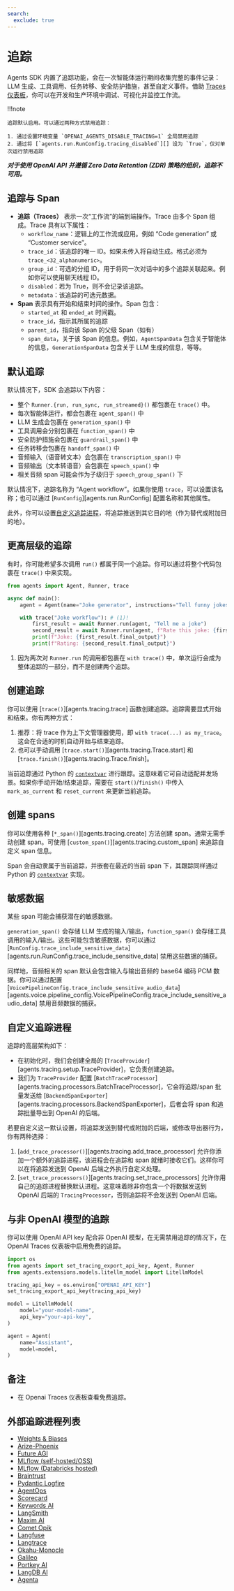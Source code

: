 ```yaml
---
search:
  exclude: true
---
```

# 追踪

Agents SDK 内置了追踪功能，会在一次智能体运行期间收集完整的事件记录：LLM 生成、工具调用、任务转移、安全防护措施，甚至自定义事件。借助 [Traces 仪表板](https://platform.openai.com/traces)，你可以在开发和生产环境中调试、可视化并监控工作流。

!!!note

    追踪默认启用。可以通过两种方式禁用追踪：

    1. 通过设置环境变量 `OPENAI_AGENTS_DISABLE_TRACING=1` 全局禁用追踪
    2. 通过将 [`agents.run.RunConfig.tracing_disabled`][] 设为 `True`，仅对单次运行禁用追踪

***对于使用 OpenAI API 并遵循 Zero Data Retention (ZDR) 策略的组织，追踪不可用。***

## 追踪与 Span

-   **追踪（Traces）** 表示一次“工作流”的端到端操作。Trace 由多个 Span 组成。Trace 具有以下属性：
    -   `workflow_name`：逻辑上的工作流或应用。例如 “Code generation” 或 “Customer service”。
    -   `trace_id`：该追踪的唯一 ID。如果未传入将自动生成。格式必须为 `trace_<32_alphanumeric>`。
    -   `group_id`：可选的分组 ID，用于将同一次对话中的多个追踪关联起来。例如你可以使用聊天线程 ID。
    -   `disabled`：若为 True，则不会记录该追踪。
    -   `metadata`：该追踪的可选元数据。
-   **Span** 表示具有开始和结束时间的操作。Span 包含：
    -   `started_at` 和 `ended_at` 时间戳。
    -   `trace_id`，指示其所属的追踪
    -   `parent_id`，指向该 Span 的父级 Span（如有）
    -   `span_data`，关于该 Span 的信息。例如，`AgentSpanData` 包含关于智能体的信息，`GenerationSpanData` 包含关于 LLM 生成的信息，等等。

## 默认追踪

默认情况下，SDK 会追踪以下内容：

-   整个 `Runner.{run, run_sync, run_streamed}()` 都包裹在 `trace()` 中。
-   每次智能体运行，都会包裹在 `agent_span()` 中
-   LLM 生成会包裹在 `generation_span()` 中
-   工具调用会分别包裹在 `function_span()` 中
-   安全防护措施会包裹在 `guardrail_span()` 中
-   任务转移会包裹在 `handoff_span()` 中
-   音频输入（语音转文本）会包裹在 `transcription_span()` 中
-   音频输出（文本转语音）会包裹在 `speech_span()` 中
-   相关音频 span 可能会作为子级归于 `speech_group_span()` 下

默认情况下，追踪名称为 “Agent workflow”。如果你使用 `trace`，可以设置该名称；也可以通过 [`RunConfig`][agents.run.RunConfig] 配置名称和其他属性。

此外，你可以设置[自定义追踪进程](#custom-tracing-processors)，将追踪推送到其它目的地（作为替代或附加目的地）。

## 更高层级的追踪

有时，你可能希望多次调用 `run()` 都属于同一个追踪。你可以通过将整个代码包裹在 `trace()` 中来实现。

```python
from agents import Agent, Runner, trace

async def main():
    agent = Agent(name="Joke generator", instructions="Tell funny jokes.")

    with trace("Joke workflow"): # (1)!
        first_result = await Runner.run(agent, "Tell me a joke")
        second_result = await Runner.run(agent, f"Rate this joke: {first_result.final_output}")
        print(f"Joke: {first_result.final_output}")
        print(f"Rating: {second_result.final_output}")
```

1. 因为两次对 `Runner.run` 的调用都包裹在 `with trace()` 中，单次运行会成为整体追踪的一部分，而不是创建两个追踪。

## 创建追踪

你可以使用 [`trace()`][agents.tracing.trace] 函数创建追踪。追踪需要显式开始和结束。你有两种方式：

1. 推荐：将 trace 作为上下文管理器使用，即 `with trace(...) as my_trace`。这会在合适的时机自动开始与结束追踪。
2. 也可以手动调用 [`trace.start()`][agents.tracing.Trace.start] 和 [`trace.finish()`][agents.tracing.Trace.finish]。

当前追踪通过 Python 的 [`contextvar`](https://docs.python.org/3/library/contextvars.html) 进行跟踪。这意味着它可自动适配并发场景。如果你手动开始/结束追踪，需要在 `start()`/`finish()` 中传入 `mark_as_current` 和 `reset_current` 来更新当前追踪。

## 创建 spans

你可以使用各种 [`*_span()`][agents.tracing.create] 方法创建 span。通常无需手动创建 span。可使用 [`custom_span()`][agents.tracing.custom_span] 来追踪自定义 span 信息。

Span 会自动隶属于当前追踪，并嵌套在最近的当前 span 下，其跟踪同样通过 Python 的 [`contextvar`](https://docs.python.org/3/library/contextvars.html) 实现。

## 敏感数据

某些 span 可能会捕获潜在的敏感数据。

`generation_span()` 会存储 LLM 生成的输入/输出，`function_span()` 会存储工具调用的输入/输出。这些可能包含敏感数据，你可以通过 [`RunConfig.trace_include_sensitive_data`][agents.run.RunConfig.trace_include_sensitive_data] 禁用这些数据的捕获。

同样地，音频相关的 span 默认会包含输入与输出音频的 base64 编码 PCM 数据。你可以通过配置 [`VoicePipelineConfig.trace_include_sensitive_audio_data`][agents.voice.pipeline_config.VoicePipelineConfig.trace_include_sensitive_audio_data] 禁用音频数据的捕获。

## 自定义追踪进程

追踪的高层架构如下：

-   在初始化时，我们会创建全局的 [`TraceProvider`][agents.tracing.setup.TraceProvider]，它负责创建追踪。
-   我们为 `TraceProvider` 配置 [`BatchTraceProcessor`][agents.tracing.processors.BatchTraceProcessor]，它会将追踪/span 批量发送给 [`BackendSpanExporter`][agents.tracing.processors.BackendSpanExporter]，后者会将 span 和追踪批量导出到 OpenAI 的后端。

若要自定义这一默认设置，将追踪发送到替代或附加的后端，或修改导出器行为，你有两种选择：

1. [`add_trace_processor()`][agents.tracing.add_trace_processor] 允许你添加一个额外的追踪进程，该进程会在追踪和 span 就绪时接收它们。这样你可以在将追踪发送到 OpenAI 后端之外执行自定义处理。
2. [`set_trace_processors()`][agents.tracing.set_trace_processors] 允许你用自己的追踪进程替换默认进程。这意味着除非你包含一个将数据发送到 OpenAI 后端的 `TracingProcessor`，否则追踪将不会发送到 OpenAI 后端。

## 与非 OpenAI 模型的追踪

你可以使用 OpenAI API key 配合非 OpenAI 模型，在无需禁用追踪的情况下，在 OpenAI Traces 仪表板中启用免费的追踪。

```python
import os
from agents import set_tracing_export_api_key, Agent, Runner
from agents.extensions.models.litellm_model import LitellmModel

tracing_api_key = os.environ["OPENAI_API_KEY"]
set_tracing_export_api_key(tracing_api_key)

model = LitellmModel(
    model="your-model-name",
    api_key="your-api-key",
)

agent = Agent(
    name="Assistant",
    model=model,
)
```

## 备注
- 在 Openai Traces 仪表板查看免费追踪。

## 外部追踪进程列表

-   [Weights & Biases](https://weave-docs.wandb.ai/guides/integrations/openai_agents)
-   [Arize-Phoenix](https://docs.arize.com/phoenix/tracing/integrations-tracing/openai-agents-sdk)
-   [Future AGI](https://docs.futureagi.com/future-agi/products/observability/auto-instrumentation/openai_agents)
-   [MLflow (self-hosted/OSS)](https://mlflow.org/docs/latest/tracing/integrations/openai-agent)
-   [MLflow (Databricks hosted)](https://docs.databricks.com/aws/en/mlflow/mlflow-tracing#-automatic-tracing)
-   [Braintrust](https://braintrust.dev/docs/guides/traces/integrations#openai-agents-sdk)
-   [Pydantic Logfire](https://logfire.pydantic.dev/docs/integrations/llms/openai/#openai-agents)
-   [AgentOps](https://docs.agentops.ai/v1/integrations/agentssdk)
-   [Scorecard](https://docs.scorecard.io/docs/documentation/features/tracing#openai-agents-sdk-integration)
-   [Keywords AI](https://docs.keywordsai.co/integration/development-frameworks/openai-agent)
-   [LangSmith](https://docs.smith.langchain.com/observability/how_to_guides/trace_with_openai_agents_sdk)
-   [Maxim AI](https://www.getmaxim.ai/docs/observe/integrations/openai-agents-sdk)
-   [Comet Opik](https://www.comet.com/docs/opik/tracing/integrations/openai_agents)
-   [Langfuse](https://langfuse.com/docs/integrations/openaiagentssdk/openai-agents)
-   [Langtrace](https://docs.langtrace.ai/supported-integrations/llm-frameworks/openai-agents-sdk)
-   [Okahu-Monocle](https://github.com/monocle2ai/monocle)
-   [Galileo](https://v2docs.galileo.ai/integrations/openai-agent-integration#openai-agent-integration)
-   [Portkey AI](https://portkey.ai/docs/integrations/agents/openai-agents)
-   [LangDB AI](https://docs.langdb.ai/getting-started/working-with-agent-frameworks/working-with-openai-agents-sdk)
-   [Agenta](https://docs.agenta.ai/observability/integrations/openai-agents)